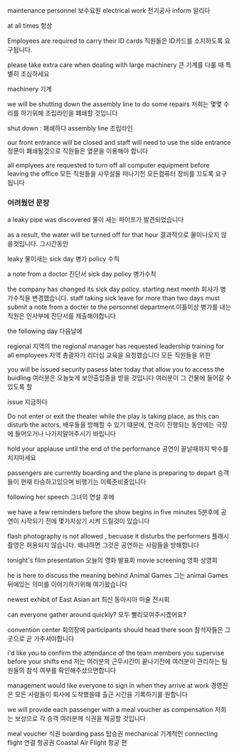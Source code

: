 maintenance personnel 보수요원
electrical work 전기공사
inform 알리다

at all times 항상

Employees are required to carry their ID cards
직원들은 ID카드를 소지하도록 요구됩니다.

please take extra care when dealing with large machinery
큰 기계를 다룰 때 특별히 조심하세요

machinery 기계

we will be shutting down the assembly line to do some repairs
저희는 몇몇 수리를 하기위해 조립라인을 폐쇄할 것입니다

shut down : 폐쇄하다
assembly line 조립라인

our front entrance will be closed and staff will need to use the side entrance
정문이 폐쇄될것으로 직원들은 옆문을 이용해야 합니다

all emplyees are requested to turn off all computer equipment before leaving the office 
모든 직원들을 사무실을 떠나기전 모든컴퓨터 장비를 끄도록 요구됩니다

### 어려웠던 문장

a leaky pipe was discovered 물이 새는 파이프가 발견되었습니다

as a result, the water will be turned off for that hour
결과적으로 물이나오지 않을것입니다. 그시간동안

leaky 물이새는
sick day 병가
policy 수칙

a note from a doctor 진단서
sick day policy 병가수칙

the company has changed its sick day policy. starting next month
회사가 병가수칙을 변경했습니다.
staff taking sick leave for more than two days must submit a note from a docter
to the personnel department.이틀이상 병가를 내는직원은 인사부에 진단서를 제출해야합니다

the following day 다음날에

regional 지역의
the regional manager has requested leadership training for all employees
지역 총괄자가 리더십 교육을 요청했습니다 모든 직원들을 위한

you will be issued security pasess later today that allow you to access the buidling
여러분은 오늘늦게 보안출입증을 받을 것입니다 여러분이 그 건물에 들어갈 수 있도록 할

issue 지금하다

Do not enter or exit the theater while the play is taking place,
as this can disturb the actors,
배우들을 방해할 수 있기 떄문에, 연극이 진행되는 동안에는 극장에 들어오거나 나가지말아주시기 바립니다

hold your applause until the end of the performance
공연이 끝날때까지 박수를 치지마세요

passengers are currently boarding and the plane is preparing to depart
승객들이 현재 타승하고있으며 비행기는 이륙준비중입니다

following her speech
그녀의 연설 후에

we have a few reminders before the show begins in five minutes
5분후에 공연이 시작되기 전에 몇가지상기 시켜 드릴것이 있습니다

flash photography is not allowed , becuase it disturbs the performers
플래시 촬영은 허용되지 않습니다. 왜냐하면 그것은 공연하는 사람들을 방해합니다

tonight's film presentation 오늘의 영화 발표회
movie screening 영화 상영회

he is here to discuss the meaning behind Animal Games
그는 animal Games뒤에있는 의미를 이야기하기위해 여기왔습니다

newest exhibit of East Asian art
최신 동아시아 미술 전시회

can everyone gather around quickly?
모두 빨리모여주시곘어요?

convention center 회의장에
participants should head there soon
참석자들은 그곳으로 곧 가주셔야합니다

i'd like you to confirm the attendance of the team members you supervise before your shifts end
저는 여러분의 근무시간이 끝나기전에 여러분이 관리하는 팀원들의 참석 여부를 확인해주셨으면합니다

management would like everyone to sign in when they arrive at work
경영진은 모든 사람들이 회사에 도착했을떄 출근 시간을 기록하기를 원합니다

we will provide each passenger with a meal voucher as compensation
저희는 보상으로 각 승객 여러분께 식권을 제공할 것입니다

meal voucher 식권
boarding pass 탑승권
mechanical 기계적인
connecting flight 연결 항공권
Coastal Air Flight 항공 편
